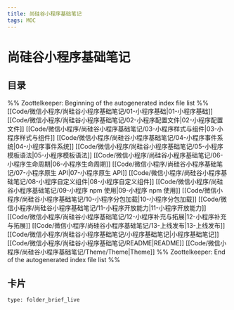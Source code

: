 ```yaml
---
title: 尚硅谷小程序基础笔记
tags: MOC
---
```

# 尚硅谷小程序基础笔记

## 目录



%% Zoottelkeeper: Beginning of the autogenerated index file list  %%
 [[Code/微信小程序/尚硅谷小程序基础笔记/01-小程序基础|01-小程序基础]]
 [[Code/微信小程序/尚硅谷小程序基础笔记/02-小程序配置文件|02-小程序配置文件]]
 [[Code/微信小程序/尚硅谷小程序基础笔记/03-小程序样式与组件|03-小程序样式与组件]]
 [[Code/微信小程序/尚硅谷小程序基础笔记/04-小程序事件系统|04-小程序事件系统]]
 [[Code/微信小程序/尚硅谷小程序基础笔记/05-小程序模板语法|05-小程序模板语法]]
 [[Code/微信小程序/尚硅谷小程序基础笔记/06-小程序生命周期|06-小程序生命周期]]
 [[Code/微信小程序/尚硅谷小程序基础笔记/07-小程序原生 API|07-小程序原生 API]]
 [[Code/微信小程序/尚硅谷小程序基础笔记/08-小程序自定义组件|08-小程序自定义组件]]
 [[Code/微信小程序/尚硅谷小程序基础笔记/09-小程序 npm 使用|09-小程序 npm 使用]]
 [[Code/微信小程序/尚硅谷小程序基础笔记/10-小程序分包加载|10-小程序分包加载]]
 [[Code/微信小程序/尚硅谷小程序基础笔记/11-小程序开放能力|11-小程序开放能力]]
 [[Code/微信小程序/尚硅谷小程序基础笔记/12-小程序补充与拓展|12-小程序补充与拓展]]
 [[Code/微信小程序/尚硅谷小程序基础笔记/13-上线发布|13-上线发布]]
 [[Code/微信小程序/尚硅谷小程序基础笔记/小程序基础笔记|小程序基础笔记]]
 [[Code/微信小程序/尚硅谷小程序基础笔记/README|README]]
 [[Code/微信小程序/尚硅谷小程序基础笔记/Theme/Theme|Theme]]
%% Zoottelkeeper: End of the autogenerated index file list  %%












## 卡片

```ccard
type: folder_brief_live
```



















